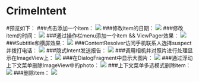 # CrimeIntent
#预览如下：
###点击添加一个item：
![](https://raw.githubusercontent.com/Pr-Jiang/CrimeIntent/master/previewgif/addItem.gif)
###修改item的日期：
![](https://raw.githubusercontent.com/Pr-Jiang/CrimeIntent/master/previewgif/CrimeIntent2.gif)
###修改item的时间：
![](https://raw.githubusercontent.com/Pr-Jiang/CrimeIntent/master/previewgif/modifyTime.gif)
###通过操作栏menu添加一个item && ViewPager效果：
![](https://raw.githubusercontent.com/Pr-Jiang/CrimeIntent/master/previewgif/CrimeIntent4-viewPager.gif)
###Subtitle和横屏效果：
![](https://raw.githubusercontent.com/Pr-Jiang/CrimeIntent/master/previewgif/CrimeIntent5.gif)
###ContentResolver访问手机联系人选择suspect并拨打电话：
![](https://raw.githubusercontent.com/Pr-Jiang/CrimeIntent/master/previewgif/ChooseAContact.gif)
###隐式Intent发送报告：
![](https://raw.githubusercontent.com/Pr-Jiang/CrimeIntent/master/previewgif/sendReportBtn.gif)
###调用相机并对照片进行处理显示在ImageView上：
![](https://raw.githubusercontent.com/Pr-Jiang/CrimeIntent/master/previewgif/camera.gif)
###在DialogFragment中显示大图片：
![](https://raw.githubusercontent.com/Pr-Jiang/CrimeIntent/master/previewgif/dialogFragment.gif)
###通过浮动上下文菜单删除ImageView中的photo：
![](https://raw.githubusercontent.com/Pr-Jiang/CrimeIntent/master/previewgif/deletePhoto.gif)
###上下文菜单多选模式删除item：
![](https://raw.githubusercontent.com/Pr-Jiang/CrimeIntent/master/previewgif/contextMenu.gif)
###删除item：
![](https://raw.githubusercontent.com/Pr-Jiang/CrimeIntent/master/previewgif/deleteButton.gif)




